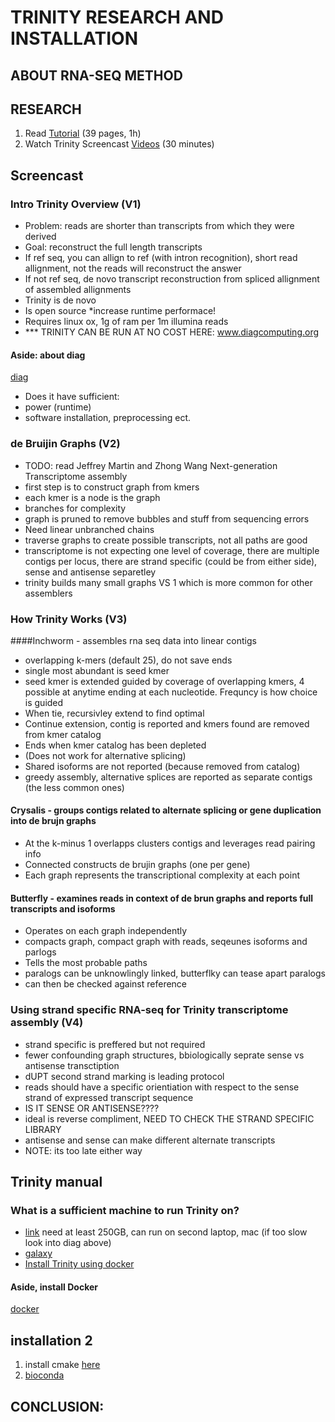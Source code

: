# TRINITY RESEARCH AND INSTALLATION 

## ABOUT RNA-SEQ METHOD 


## RESEARCH 

1. Read [Tutorial](https://github.com/trinityrnaseq/trinityrnaseq/wiki) (39 pages, 1h)
2. Watch Trinity Screencast [Videos](https://www.broadinstitute.org/broade/trinity-screencast) (30 minutes)

## Screencast

### Intro Trinity Overview (V1)
- Problem: reads are shorter than transcripts from which they were derived
- Goal: reconstruct the full length transcripts
- If ref seq, you can allign to ref (with intron recognition), short read allignment, not the reads will reconstruct the answer
- If not ref seq, de novo transcript reconstruction from spliced allignment of assembled allignments 
- Trinity is de novo
- Is open source *increase runtime performace!
- Requires linux ox, 1g of ram per 1m illumina reads 
- *** TRINITY CAN BE RUN AT NO COST HERE: www.diagcomputing.org

#### Aside: about diag
[diag](https://diagcomputing.org/)

- Does it have sufficient:
- power (runtime) 
- software installation, preprocessing ect.

### de Bruijin Graphs (V2)
- TODO: read Jeffrey Martin and Zhong Wang Next-generation Transcriptome assembly
- first step is to construct graph from kmers 
- each kmer is a node is the graph 
- branches for complexity 
- graph is pruned to remove bubbles and stuff from sequencing errors
- Need linear unbranched chains 
- traverse graphs to create possible transcripts, not all paths are good
- transcriptome is not expecting one level of coverage, there are multiple contigs per locus, there are strand specific (could be from either side), sense and antisense separetley 
- trinity builds many small graphs VS 1 which is more common for other assemblers 

### How Trinity Works (V3)
####Inchworm - assembles rna seq data into linear contigs

- overlapping k-mers (default 25), do not save ends
- single most abundant is seed kmer 
- seed kmer is extended guided by coverage of overlapping kmers, 4 possible at anytime ending at each nucleotide. Frequncy is how choice is guided
- When tie, recursivley extend to find optimal
- Continue extension, contig is reported and kmers found are removed from kmer catalog
- Ends when kmer catalog has been depleted 
- (Does not work for alternative splicing) 
- Shared isoforms are not reported (because removed from catalog)
- greedy assembly, alternative splices are reported as separate contigs (the less common ones) 


#### Crysalis - groups contigs related to alternate splicing or gene duplication into de brujn graphs
- At the k-minus 1 overlapps clusters contigs and leverages read pairing info
- Connected constructs de brujin graphs (one per gene) 
- Each graph represents the transcriptional complexity at each point

#### Butterfly - examines reads in context of de brun graphs and reports full transcripts and isoforms 
- Operates on each graph independently
- compacts graph, compact graph with reads, seqeunes isoforms and parlogs
- Tells the most probable paths 
- paralogs can be unknowlingly linked, butterflky can tease apart paralogs 
- can then be checked against reference 

### Using strand specific RNA-seq for Trinity transcriptome assembly (V4)
- strand specific is preffered but not required 
- fewer confounding graph structures, bbiologically seprate sense vs antisense transctiption 
- dUPT second strand marking is leading protocol 
- reads should have a specific orientiation with respect to the sense strand of expressed transcript sequence 
- IS IT SENSE OR ANTISENSE????
- ideal is reverse compliment, NEED TO CHECK THE STRAND SPECIFIC LIBRARY 
- antisense and sense can make different alternate transcripts 
- NOTE: its too late either way 


## Trinity manual
### What is a sufficient machine to run Trinity on?

- [link](https://github.com/trinityrnaseq/trinityrnaseq/wiki/Trinity-Computing-Requirements)
need at least 250GB, can run on second laptop, mac (if too slow look into diag above)
- [galaxy](https://github.com/trinityrnaseq/trinityrnaseq/wiki/Accessing-Trinity-on-Publicly-Available-Compute-Resources)
- [Install Trinity using docker](https://github.com/trinityrnaseq/trinityrnaseq/wiki/Trinity-in-Docker) 

#### Aside, install Docker
[docker](https://docs.docker.com/docker-for-mac/)

###

## installation 2
1. install cmake [here](https://www.google.com/search?client=firefox-b-d&q=install+cmake+command+line+mac#kpvalbx=1)
2. [bioconda](https://anaconda.org/bioconda/trinity)
## CONCLUSION: 